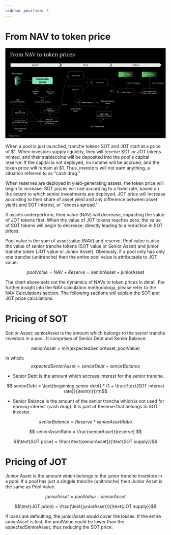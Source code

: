 ```yaml
---
sidebar_position: 3
---
```


# From NAV to token price

<p align="center">  
<img width="1279" alt="Untangled_NAV to token pices" src="https://github.com/untangledfinance/untangled-docs/blob/untangled-docs-quntangled/docs/user-documentation/img/NAV-to-token-prices.png">
</p>

When a pool is just launched, tranche tokens SOT and JOT start at a price of $1. When investors supply liquidity, they will receive SOT or JOT tokens minted, and their stablecoins will be deposited into the pool's capital reserve. If the capital is not deployed, no income will be accrued, and the token price will remain at $1. Thus, investors will not earn anything, a situation referred to as "cash drag."

When reserves are deployed in yield-generating assets, the token price will begin to increase. SOT prices will rise according to a fixed rate, based on the extent to which senior investments are deployed. JOT price will increase according to their share of asset yield and any difference between asset yields and SOT interest, or "excess spread."

If assets underperform, their value (NAV) will decrease, impacting the value of JOT tokens first. When the value of JOT tokens reaches zero, the value of SOT tokens will begin to decrease, directly leading to a reduction in SOT prices.

Pool value is the sum of asset value (NAV) and reserve. Pool value is also the value of senior tranche tokens (SOT value or Senior Asset) and junior tranche token (JOT value or Junior Asset). Obviously, if a pool only has only one tranche (unitranche) then the entire pool value is attributable to JOT value. 

$$poolValue = NAV + Reserve = \text{seniorAsset} + \text{juniorAsset}$$

The chart above sets out the dynamics of NAVs to token prices in detail. For further insight into the NAV calculation methodology, please refer to the NAV Calculations section. The following sections will explain the SOT and JOT price calculations.

# Pricing of SOT

Senior Asset: seniorAsset is the amount which belongs to the senior tranche investors in a pool. It comprises of Senior Debt and Senior Balance.

$$\text{seniorAsset} = min(\text{expectedSeniorAsset},\text{poolValue})$$

In which: $$expectedSeniorAsset = seniorDebt + seniorBalance$$

- Senior Debt is the amount which accrues interest for the senior tranche.

$$ seniorDebt = \text{beginning senior debt} * (1 + \frac{\text{SOT interest rate}}{\text{n}})^n$$

- Senior Balance is the amount of the senior tranche which is not used for earning interest (cash drag). It is part of Reserve that belongs to SOT investor.

$$seniorBalance = Reserve * seniorAssetRatio $$

$$ seniorAssetRatio = \frac{seniorAsset}{reserve} $$

$$\text{SOT price} = \frac{\text{seniorAsset}}{\text{SOT supply}}$$

# Pricing of JOT

Junior Asset is the amount which belongs to the junior tranche investors in a pool. If a pool has just a singple tranche (unitranche) then Junior Asset is the same as Pool Value.

$$juniorAsset = poolValue - seniorAsset$$

$$\text{JOT price} = \frac{\text{juniorAsset}}{\text{JOT supply}}$$
 
If loans are defaulting, the juniorAsset would cover the losses. If the entire juniorAsset is lost, the poolValue could be lower than the expectedSeniorAsset, thus reducing the SOT price. 

